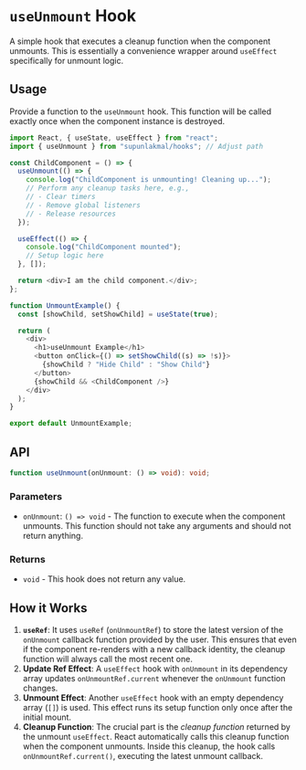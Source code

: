 # `useUnmount` Hook

A simple hook that executes a cleanup function when the component unmounts. This is essentially a convenience wrapper around `useEffect` specifically for unmount logic.

## Usage

Provide a function to the `useUnmount` hook. This function will be called exactly once when the component instance is destroyed.

```typescript
import React, { useState, useEffect } from "react";
import { useUnmount } from "supunlakmal/hooks"; // Adjust path

const ChildComponent = () => {
  useUnmount(() => {
    console.log("ChildComponent is unmounting! Cleaning up...");
    // Perform any cleanup tasks here, e.g.,
    // - Clear timers
    // - Remove global listeners
    // - Release resources
  });

  useEffect(() => {
    console.log("ChildComponent mounted");
    // Setup logic here
  }, []);

  return <div>I am the child component.</div>;
};

function UnmountExample() {
  const [showChild, setShowChild] = useState(true);

  return (
    <div>
      <h1>useUnmount Example</h1>
      <button onClick={() => setShowChild((s) => !s)}>
        {showChild ? "Hide Child" : "Show Child"}
      </button>
      {showChild && <ChildComponent />}
    </div>
  );
}

export default UnmountExample;
```

## API

```typescript
function useUnmount(onUnmount: () => void): void;
```

### Parameters

- `onUnmount`: `() => void` - The function to execute when the component unmounts. This function should not take any arguments and should not return anything.

### Returns

- `void` - This hook does not return any value.

## How it Works

1.  **`useRef`**: It uses `useRef` (`onUnmountRef`) to store the latest version of the `onUnmount` callback function provided by the user. This ensures that even if the component re-renders with a new callback identity, the cleanup function will always call the most recent one.
2.  **Update Ref Effect**: A `useEffect` hook with `onUnmount` in its dependency array updates `onUnmountRef.current` whenever the `onUnmount` function changes.
3.  **Unmount Effect**: Another `useEffect` hook with an empty dependency array (`[]`) is used. This effect runs its setup function only once after the initial mount.
4.  **Cleanup Function**: The crucial part is the _cleanup function_ returned by the unmount `useEffect`. React automatically calls this cleanup function when the component unmounts. Inside this cleanup, the hook calls `onUnmountRef.current()`, executing the latest unmount callback.
